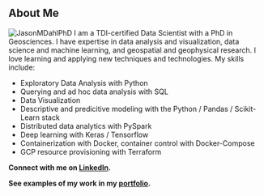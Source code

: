 ## About Me
![JasonMDahlPhD](https://github.com/JasonDahl/JasonDahl/assets/103218779/f60ddc51-dbb7-4cbf-9909-6724a9294042)
I am a TDI-certified Data Scientist with a PhD in Geosciences.  I have expertise in data analysis and visualization, data science and machine learning, and geospatial and geophysical research.  I love learning and applying new techniques and technologies.  My skills include:

- Exploratory Data Analysis with Python
- Querying and ad hoc data analysis with SQL
- Data Visualization
- Descriptive and predicitive modeling with the Python / Pandas / Scikit-Learn stack
- Distributed data analytics with PySpark
- Deep learning with Keras / Tensorflow
- Containerization with Docker, container control with Docker-Compose
- GCP resource provisioning with Terraform

**Connect with me on [LinkedIn](https://www.linkedin.com/in/jason-m-dahl/ "Visit my LinkedIn profile").**

**See examples of my work in my [portfolio](https://github.com/JasonDahl/project-showcase "View portfolio TOC").**

<!--
**JasonDahl/JasonDahl** is a ✨ _special_ ✨ repository because its `README.md` (this file) appears on your GitHub profile.

Here are some ideas to get you started:

- 🔭 I’m currently working on ...
- 🌱 I’m currently learning ...
- 👯 I’m looking to collaborate on ...
- 🤔 I’m looking for help with ...
- 💬 Ask me about ...
- 📫 How to reach me: ...
- 😄 Pronouns: ...
- ⚡ Fun fact: ...
-->
